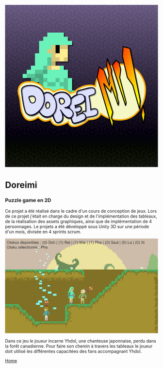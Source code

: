 ![Pixel art](../src/doreimi.png)

# Doreimi

### Puzzle game en 2D

Ce projet a étè réalisé dans le cadre d'un cours de conception de jeux. 
Lors de ce projet j'était en charge du design et de l'implémentation des tableaux, de la réalisation des assets graphiques, ainsi que de implémentation de 4 personnages.
Le projets a étè développé sous Unity 3D sur une période d'un mois, divisée en 4 sprints scrum.

![Game Image](../src/doreimiG1.jpg)

Dans ce jeu le joueur incarne Yhdol, une chanteuse japonnaise, perdu dans la forêt canadienne. Pour faire son chemin à travers les tableaux le joueur doit utilisé les différentes capacitées des fans accompagnant Yhdol.

[Home](../index.html)


